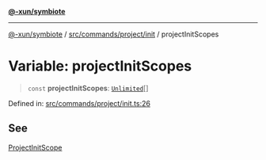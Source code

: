 [**@-xun/symbiote**](../../../../../README.md)

***

[@-xun/symbiote](../../../../../README.md) / [src/commands/project/init](../README.md) / projectInitScopes

# Variable: projectInitScopes

> `const` **projectInitScopes**: [`Unlimited`](../../../../configure/enumerations/UnlimitedGlobalScope.md#unlimited)[]

Defined in: [src/commands/project/init.ts:26](https://github.com/Xunnamius/symbiote/blob/16e65ca9568c2c290d9cbc170fcee40ca3a63520/src/commands/project/init.ts#L26)

## See

[ProjectInitScope](../../../../configure/enumerations/UnlimitedGlobalScope.md)
